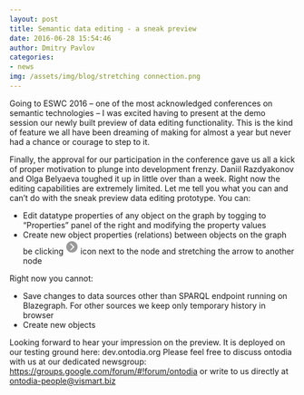 ```yaml
---
layout: post
title: Semantic data editing - a sneak preview
date: 2016-06-28 15:54:46
author: Dmitry Pavlov
categories:
- news
img: /assets/img/blog/stretching connection.png
---
```

Going to ESWC 2016 – one of the most acknowledged conferences on semantic technologies – I was excited having to present at the demo session our newly built preview of data editing functionality. This is the kind of feature we all have been dreaming of making for almost a year but never had a chance or courage to step to it.

<!--more-->
Finally, the approval for our participation in the conference gave us all a kick of proper motivation to plunge into development frenzy. Daniil Razdyakonov and Olga Belyaeva toughed it up in little over than a week.
Right now the editing capabilities are extremely limited. Let me tell you what you can and can’t do with the sneak preview data editing prototype.
You can:
* Edit datatype properties of any object on the graph by togging to “Properties” panel of the right and modifying the property values
*	Create new object properties (relations) between objects on the graph  be clicking <img src="/assets/img/blog/stretch connection icon.png " alt="stretch connection icon"/> icon next to the node and stretching the arrow to another node


Right now you cannot:
*	Save changes to data sources other than SPARQL endpoint running on Blazegraph. For other sources we keep only temporary history in browser
*	Create new objects

Looking forward to hear your impression on the preview. It is deployed on our testing ground here: dev.ontodia.org
Please feel free to discuss ontodia with us at our dedicated newsgroup: https://groups.google.com/forum/#!forum/ontodia
or write to us directly at ontodia-people@vismart.biz
